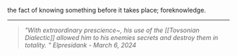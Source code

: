 the fact of knowing something before it takes place; foreknowledge.

---
>*"With extraordinary prescience~, his use of the [[Tovsonian Dialectic]] allowed him to his enemies secrets and destroy them in totality. "
>  Elpresidank - March 6, 2024*



